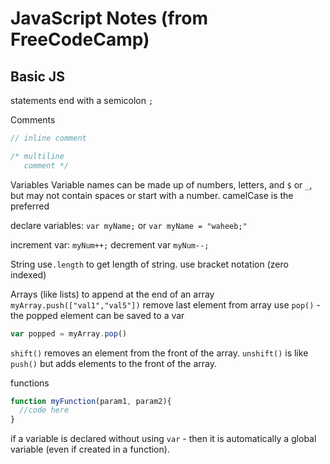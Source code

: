 # JavaScript Notes (from FreeCodeCamp)

## Basic JS
statements end with a semicolon `;`

Comments
```js
// inline comment

/* multiline
   comment */
```

Variables
Variable names can be made up of numbers, letters, and `$` or `_`, but may not contain spaces or start with a number.
camelCase is the preferred

declare variables: `var myName;` or `var myName = "waheeb;"`

increment var: `myNum++;`
decrement var `myNum--;`

String
use`.length` to get length of string.
use bracket notation (zero indexed)

Arrays (like lists)
to append at the end of an array `myArray.push(["val1","val5"])`
remove last element from array use `pop()` - the popped element can be saved to a var
```js
var popped = myArray.pop()
```
`shift()` removes an element from the front of the array.
`unshift()` is like `push()` but adds elements to the front of the array.

functions
```js
function myFunction(param1, param2){
  //code here
}
```
if a variable is declared without using `var` - then it is automatically a global variable (even if created in a function). 
